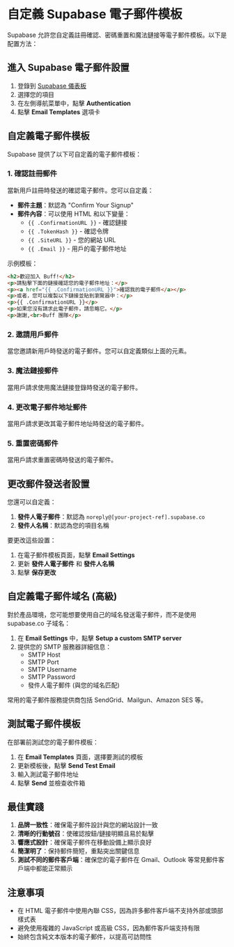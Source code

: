 # 自定義 Supabase 電子郵件模板

Supabase 允許您自定義註冊確認、密碼重置和魔法鏈接等電子郵件模板。以下是配置方法：

## 進入 Supabase 電子郵件設置

1. 登錄到 [Supabase 儀表板](https://app.supabase.io)
2. 選擇您的項目
3. 在左側導航菜單中，點擊 **Authentication**
4. 點擊 **Email Templates** 選項卡

## 自定義電子郵件模板

Supabase 提供了以下可自定義的電子郵件模板：

### 1. 確認註冊郵件

當新用戶註冊時發送的確認電子郵件。您可以自定義：

- **郵件主題**：默認為 "Confirm Your Signup"
- **郵件內容**：可以使用 HTML 和以下變量：
  - `{{ .ConfirmationURL }}` - 確認鏈接
  - `{{ .TokenHash }}` - 確認令牌
  - `{{ .SiteURL }}` - 您的網站 URL
  - `{{ .Email }}` - 用戶的電子郵件地址

示例模板：

```html
<h2>歡迎加入 Buff!</h2>
<p>請點擊下面的鏈接確認您的電子郵件地址：</p>
<p><a href="{{ .ConfirmationURL }}">確認我的電子郵件</a></p>
<p>或者，您可以複製以下鏈接並貼到瀏覽器中：</p>
<p>{{ .ConfirmationURL }}</p>
<p>如果您沒有請求此電子郵件，請忽略它。</p>
<p>謝謝,<br>Buff 團隊</p>
```

### 2. 邀請用戶郵件

當您邀請新用戶時發送的電子郵件。您可以自定義類似上面的元素。

### 3. 魔法鏈接郵件

當用戶請求使用魔法鏈接登錄時發送的電子郵件。

### 4. 更改電子郵件地址郵件

當用戶請求更改其電子郵件地址時發送的電子郵件。

### 5. 重置密碼郵件

當用戶請求重置密碼時發送的電子郵件。

## 更改郵件發送者設置

您還可以自定義：

1. **發件人電子郵件**：默認為 `noreply@[your-project-ref].supabase.co`
2. **發件人名稱**：默認為您的項目名稱

要更改這些設置：

1. 在電子郵件模板頁面，點擊 **Email Settings**
2. 更新 **發件人電子郵件** 和 **發件人名稱**
3. 點擊 **保存更改**

## 自定義電子郵件域名 (高級)

對於產品環境，您可能想要使用自己的域名發送電子郵件，而不是使用 supabase.co 子域名：

1. 在 **Email Settings** 中，點擊 **Setup a custom SMTP server**
2. 提供您的 SMTP 服務器詳細信息：
   - SMTP Host
   - SMTP Port
   - SMTP Username
   - SMTP Password
   - 發件人電子郵件 (與您的域名匹配)

常用的電子郵件服務提供商包括 SendGrid、Mailgun、Amazon SES 等。

## 測試電子郵件模板

在部署前測試您的電子郵件模板：

1. 在 **Email Templates** 頁面，選擇要測試的模板
2. 更新模板後，點擊 **Send Test Email**
3. 輸入測試電子郵件地址
4. 點擊 **Send** 並檢查收件箱

## 最佳實踐

1. **品牌一致性**：確保電子郵件設計與您的網站設計一致
2. **清晰的行動號召**：使確認按鈕/鏈接明顯且易於點擊
3. **響應式設計**：確保電子郵件在移動設備上顯示良好
4. **簡潔明了**：保持郵件簡短，重點突出關鍵信息
5. **測試不同的郵件客戶端**：確保您的電子郵件在 Gmail、Outlook 等常見郵件客戶端中都能正常顯示

## 注意事項

- 在 HTML 電子郵件中使用內聯 CSS，因為許多郵件客戶端不支持外部或頭部樣式表
- 避免使用複雜的 JavaScript 或高級 CSS，因為郵件客戶端支持有限
- 始終包含純文本版本的電子郵件，以提高可訪問性
